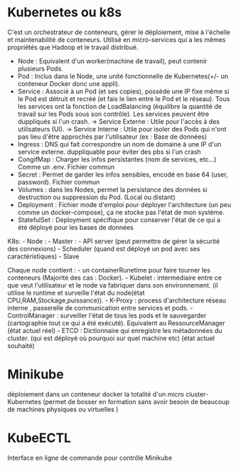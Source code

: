 # Kubernetes ou k8s

C'est un orchestrateur de conteneurs, gérer le déploiement, mise à l'échelle et maintenabilité de conteneurs.
Utilisé en micro-services qui a les mêmes propriétés que Hadoop et le travail distribué.

- Node : Equivalent d'un worker(machine de travail), peut contenir plusieurs Pods.
- Pod : Inclus dans le Node, une unité fonctionnelle de Kubernetes(+/- un conteneur Docker donc une appli).
- Service : Associé à un Pod (et ses copies), possède une IP fixe même si le Pod est détruit et recréé (et fais le lien entre le Pod et le réseau). Tous les services ont la fonction de LoadBalancing (équilibre la quantité de travail sur les Pods sous son contrôle). Les services peuvent être duppliqués si l'un crash.
    -> Service Externe : Utile pour l'accès à des utilisateurs (UI).
    -> Service Interne : Utile pour isoler des Pods qui n'ont pas lieu d'être approchés par l'utilisateur (ex : Base de données)
- Ingress : DNS qui fait correspondre un nom de domaine à une IP d'un service externe. duppliquable pour éviter des pbs si l'un crash
- CongifMap : Charger les infos persistantes (nom de services, etc...) Comme un .env. Fichier commun
- Secret : Permet de garder les infos sensibles, encodé en base 64 (user, password). Fichier commun
- Volumes : dans les Nodes, permet la persistance des données si destruction ou suppression du Pod. (Local ou distant)
- Deployment : Fichier mode d'emploi pour déployer l'architecture (un peu comme un docker-compose), ça ne stocke pas l'état de mon système.
- StatefulSet : Deployment spécifique pour conserver l'état de ce qui a été déployé pour les bases de données

K8s: 
    - Node :
      - Master :
        - API server (peut permettre de gérer la sécurité des connexions)
        - Scheduler (quand est déployé un pod avec ses caractéristiques)
      - Slave

Chaque node contient :
    - un containerRunetime pour faire tourner les conteneurs (Majorité des cas : Docker).
    - Kubelet : intermédiaire entre ce que veut l'utilisateur et le node va fabriquer dans son environnement. (il utilise le runtime et surveille l'état du node(état CPU,RAM,Stockage,puissance)).
    - K-Proxy : process d'architecture réseau interne , passerelle de communication entre services et pods.
    - ControlManager : surveiller l'état de tous les pods et le sauvegarder (cartographie tout ce qui a été exécuté). Equivalent au RessourceManager (état actuel réel)
    - ETCD : Dictionnaire qui enregistre les métadonnées du cluster. (qui est déployé où pourquoi sur quel machine etc) (état actuel souhaité)

# Minikube

déploiement dans un conteneur docker la totalité d'un micro cluster-Kubernetes (permet de bosser en formation sans avoir besoin de beaucoup de machines physiques ou virtuelles )

# KubeECTL 

Interface en ligne de commande pour contrôle Minikube